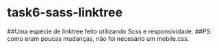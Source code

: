 # task6-sass-linktree

##Uma espécie de linktree feito utilizando Scss e responsividade.
##PS: como eram poucas mudanças, não foi necesário um mobile.css.
